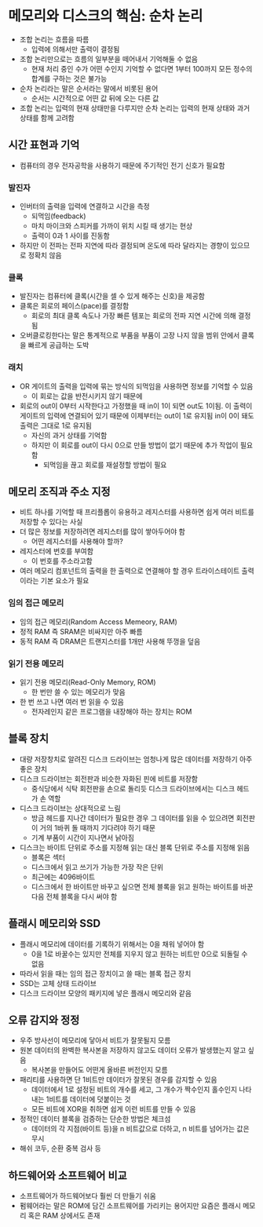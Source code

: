 # 메모리와 디스크의 핵심: 순차 논리

- 조합 논리는 흐름을 따름
  - 입력에 의해서만 출력이 결정됨
- 조합 논리만으로는 흐름의 일부분을 떼어내서 기억해둘 수 없음
  - 현재 처리 중인 수가 어떤 수인지 기억할 수 없다면 1부터 100까지 모든 정수의 합계를 구하는 것은 불가능
- 순차 논리라는 말은 순서라는 말에서 비롯된 용어
  - 순서는 시간적으로 어떤 값 뒤에 오는 다른 값
- 조합 논리는 입력의 현재 상태만을 다루지만 순차 논리는 입력의 현재 상태와 과거 상태를 함께 고려함

## 시간 표현과 기억

- 컴퓨터의 경우 전자공학을 사용하기 때문에 주기적인 전기 신호가 필요함

### 발진자

- 인버터의 출력을 입력에 연결하고 시간을 측정
  - 되먹임(feedback)
  - 마치 마이크와 스피커를 가까이 위치 시킬 때 생기는 현상
  - 출력이 0과 1 사이를 진동함
- 하지만 이 전파는 전파 지연에 따라 결정되며  온도에 따라 달라지는 경향이 있으므로 정확치 않음

### 클록

- 발진자는 컴퓨터에 클록(시간을 셀 수 있게 해주는 신호)을 제공함
- 클록은 회로의 페이스(pace)를 결정함
  - 회로의 최대 클록 속도나 가장 빠른 템포는 회로의 전파 지연 시간에 의해 결정됨
- 오버클로킹한다는 말은 통계적으로 부품을 부품이 고장 나지 않을 범위 안에서 클록을 빠르게 공급하는 도박

### 래치

- OR 게이트의 출력을 입력에 묶는 방식의 되먹임을 사용하면 정보를 기억할 수 있음
  - 이 회로는 값을 반전시키지 않기 때문에
- 회로의 out이 0부터 시작한다고 가정했을 때 in이 1이 되면 out도 1이됨. 이 출력이 게이트의 입력에 연결되어 있기 때문에 이제부터는 out이 1로 유지됨
in이 0이 돼도 출력은 그대로 1로 유지됨
  - 자신의 과거 상태를 기억함
  - 하지만 이 회로를 out이 다시 0으로 만들 방법이 없기 때문에 추가 작업이 필요함
    - 되먹임을 끊고 회로를 재설정할 방법이 필요

## 메모리 조직과 주소 지정

- 비트 하나를 기억할 때 프리플롭이 유용하고 레지스터를 사용하면 쉽게 여러 비트를 저장할 수 있다는 사실
- 더 많은 정보를 저장하려면 레지스터를 많이 쌓아두어야 함
  - 어떤 레지스터를 사용해야 할까?
- 레지스터에 번호를 부여함
  - 이 번호를 주소라고함
- 여러 메모리 컴포넌트의 출력을 한 출력으로 연결해야 할 경우 트라이스테이트 출력이라는 기본 요소가 필요

### 임의 접근 메모리

- 임의 접근 메모리(Random Access Memeory, RAM)
- 정적 RAM 즉 SRAM은 비싸지만 아주 빠름
- 동적 RAM 즉 DRAM은 트랜지스터를 1개만 사용해 뚜껑을 덮음

### 읽기 전용 메모리

- 읽기 전용 메모리(Read-Only Memory, ROM)
  - 한 번만 쓸 수 있는 메모리가 맞음
- 한 번 쓰고 나면 여러 번 읽을 수 있음
  - 전자레인지 같은 프로그램을 내장해야 하는 장치는 ROM

## 블록 장치

- 대량 저장창치로 알려진 디스크 드라이브는 엄청나게 많은 데이터를 저장하기 아주 좋은 장치
- 디스크 드라이브는 회전판과 비슷한 자화된 핀에 비트를 저장함
  - 중식당에서 식탁 회전판을 손으로 돌리듯 디스크 드라이브에서는 디스크 헤드가 손 역할
- 디스크 드라이브는 상대적으로 느림
  - 방금 헤드를 지나간 데이터가 필요한 경우 그 데이터를 읽을 수 있으려면 회전판이 거의 1바퀴 돌 때까지 기다려야 하기 때문
  - 기계 부품이 시간이 지나면서 낡아짐
- 디스크는 바이트 단위로 주소를 지정해 읽는 대신 블록 단위로 주소를 지정해 읽음
  - 블록은 섹터
  - 디스크에서 읽고 쓰기가 가능한 가장 작은 단위
  - 최근에는 4096바이트
  - 디스크에서 한 바이트만 바꾸고 싶으면 전체 블록을 읽고 원하는 바이트를 바꾼 다음 전체 블록을 다시 써야 함

## 플래시 메모리와 SSD

- 플래시 메모리에 데이터를 기록하기 위해서는 0을 채워 넣어야 함
  - 0을 1로 바꿀수는 있지만 전체를 지우지 않고 원하는 비트만 0으로 되돌릴 수 없음
- 따라서 읽을 때는 임의 접근 장치이고 쓸 때는 블록 접근 장치
- SSD는 고체 상태 드라이브
- 디스크 드라이브 모양의 패키지에 넣은 플래시 메모리와 같음

## 오류 감지와 정정

- 우주 방사선이 메모리에 닿아서 비트가 잘못될지 모름
- 원본 데이터의 완벽한 복사본을 저장하지 않고도 데이터 오류가 발생했는지 알고 싶음
  - 복사본을 만들어도 어떤게 올바른 버전인지 모름
- 패리티를 사용하면 단 1비트만 데이터가 잘못된 경우를 감지할 수 있음
  - 데이터에서 1로 설정된 비트의 개수를 세고, 그 개수가 짝수인지 홀수인지 나타내는 1비트를 데이터에 덧붙이는 것
  - 모든 비트에 XOR을 취하면 쉽게 이런 비트를 만들 수 있음
- 정적인 데이터 블록을 검증하는 단순한 방법은 체크섬
  - 데이터의 각 지점(바이트 등)을 n 비트값으로 더하고, n 비트를 넘어가는 값은 무시
- 해쉬 코두, 순환 중복 검사 등

## 하드웨어와 소프트웨어 비교

- 소프트웨어가 하드웨어보다 훨씬 더 만들기 쉬움
- 펌웨어라는 말은 ROM에 담긴 소프트웨어를 가리키는 용어지만 요즘은 플래시 메모리 혹은 RAM 상에서도 존재
